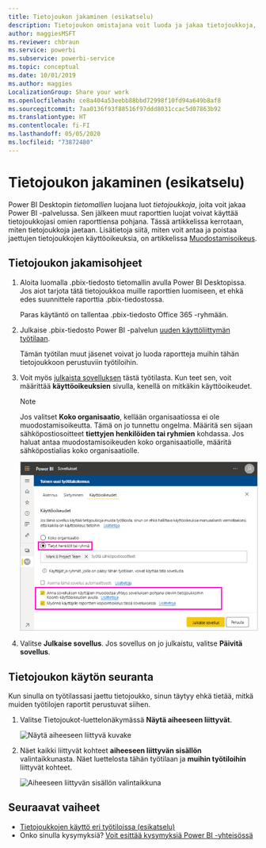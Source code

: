 ```yaml
---
title: Tietojoukon jakaminen (esikatselu)
description: Tietojoukon omistajana voit luoda ja jakaa tietojoukkoja, jotta muutkin voivat käyttää niitä. Opi jakamaan niitä.
author: maggiesMSFT
ms.reviewer: chbraun
ms.service: powerbi
ms.subservice: powerbi-service
ms.topic: conceptual
ms.date: 10/01/2019
ms.author: maggies
LocalizationGroup: Share your work
ms.openlocfilehash: ce8a404a53eebb88bbd72998f10fd94a649b8af8
ms.sourcegitcommit: 7aa0136f93f88516f97ddd8031ccac5d07863b92
ms.translationtype: HT
ms.contentlocale: fi-FI
ms.lasthandoff: 05/05/2020
ms.locfileid: "73872480"
---
```

# <a name="share-a-dataset-preview"></a>Tietojoukon jakaminen (esikatselu)

Power BI Desktopin *tietomallien* luojana luot *tietojoukkoja*, joita voit jakaa Power BI -palvelussa. Sen jälkeen muut raporttien luojat voivat käyttää tietojoukkojasi omien raporttiensa pohjana. Tässä artikkelissa kerrotaan, miten tietojoukkoja jaetaan. Lisätietoja siitä, miten voit antaa ja poistaa jaettujen tietojoukkojen käyttöoikeuksia, on artikkelissa [Muodostamisoikeus](service-datasets-build-permissions.md).

## <a name="steps-to-sharing-your-dataset"></a>Tietojoukon jakamisohjeet

1. Aloita luomalla .pbix-tiedosto tietomallin avulla Power BI Desktopissa. Jos aiot tarjota tätä tietojoukkoa muille raporttien luomiseen, et ehkä edes suunnittele raporttia .pbix-tiedostossa.

    Paras käytäntö on tallentaa .pbix-tiedosto Office 365 -ryhmään.

1. Julkaise .pbix-tiedosto Power BI -palvelun [uuden käyttöliittymän työtilaan](service-create-the-new-workspaces.md).
    
    Tämän työtilan muut jäsenet voivat jo luoda raportteja muihin tähän tietojoukkoon perustuviin työtiloihin.

1. Voit myös [julkaista sovelluksen](service-create-distribute-apps.md) tästä työtilasta. Kun teet sen, voit määrittää **käyttöoikeuksien** sivulla, kenellä on mitkäkin käyttöoikeudet.

    > [!NOTE]
    > Jos valitset **Koko organisaatio**, kellään organisaatiossa ei ole muodostamisoikeutta. Tämä on jo tunnettu ongelma. Määritä sen sijaan sähköpostiosoitteet **tiettyjen henkilöiden tai ryhmien** kohdassa.  Jos haluat antaa muodostamisoikeuden koko organisaatiolle, määritä sähköpostialias koko organisaatiolle.

    ![Sovelluskäyttöoikeuksien määrittäminen](media/service-datasets-build-permissions/power-bi-dataset-app-permission-new-look.png)

1. Valitse **Julkaise sovellus**. Jos sovellus on jo julkaistu, valitse **Päivitä sovellus**.

## <a name="track-your-dataset-usage"></a>Tietojoukon käytön seuranta

Kun sinulla on työtilassasi jaettu tietojoukko, sinun täytyy ehkä tietää, mitkä muiden työtilojen raportit perustuvat siihen.

1. Valitse Tietojoukot-luettelonäkymässä **Näytä aiheeseen liittyvät**.

    ![Näytä aiheeseen liittyvä kuvake](media/service-datasets-build-permissions/power-bi-dataset-view-related-to-dataset.png)

1. Näet kaikki liittyvät kohteet **aiheeseen liittyvän sisällön** valintaikkunasta. Näet luettelosta tähän työtilaan ja **muihin työtiloihin** liittyvät kohteet.
 
    ![Aiheeseen liittyvän sisällön valintaikkuna](media/service-datasets-build-permissions/power-bi-dataset-related-workspaces.png)

## <a name="next-steps"></a>Seuraavat vaiheet

- [Tietojoukkojen käyttö eri työtiloissa (esikatselu)](service-datasets-across-workspaces.md)
- Onko sinulla kysymyksiä? [Voit esittää kysymyksiä Power BI -yhteisössä](https://community.powerbi.com/)
